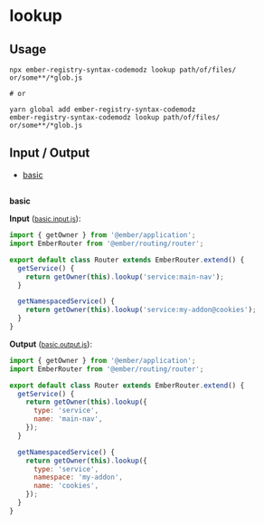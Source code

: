 # lookup

## Usage

```
npx ember-registry-syntax-codemodz lookup path/of/files/ or/some**/*glob.js

# or

yarn global add ember-registry-syntax-codemodz
ember-registry-syntax-codemodz lookup path/of/files/ or/some**/*glob.js
```

## Input / Output

<!--FIXTURES_TOC_START-->

- [basic](#basic)
<!--FIXTURES_TOC_END-->

## <!--FIXTURES_CONTENT_START-->

<a id="basic">**basic**</a>

**Input** (<small>[basic.input.js](transforms/lookup/__testfixtures__/basic.input.js)</small>):

```js
import { getOwner } from '@ember/application';
import EmberRouter from '@ember/routing/router';

export default class Router extends EmberRouter.extend() {
  getService() {
    return getOwner(this).lookup('service:main-nav');
  }

  getNamespacedService() {
    return getOwner(this).lookup('service:my-addon@cookies');
  }
}
```

**Output** (<small>[basic.output.js](transforms/lookup/__testfixtures__/basic.output.js)</small>):

```js
import { getOwner } from '@ember/application';
import EmberRouter from '@ember/routing/router';

export default class Router extends EmberRouter.extend() {
  getService() {
    return getOwner(this).lookup({
      type: 'service',
      name: 'main-nav',
    });
  }

  getNamespacedService() {
    return getOwner(this).lookup({
      type: 'service',
      namespace: 'my-addon',
      name: 'cookies',
    });
  }
}
```

<!--FIXTURES_CONTENT_END-->
